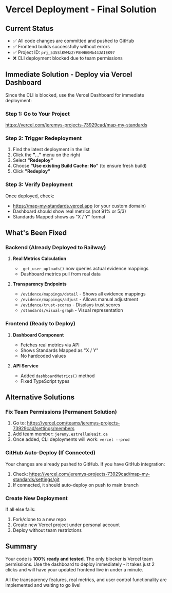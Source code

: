 # Vercel Deployment - Final Solution

## Current Status
- ✅ All code changes are committed and pushed to GitHub
- ✅ Frontend builds successfully without errors  
- ✅ Project ID: `prj_535SlKWMzZrP8HHG0Mb44JAIEK97`
- ❌ CLI deployment blocked due to team permissions

## Immediate Solution - Deploy via Vercel Dashboard

Since the CLI is blocked, use the Vercel Dashboard for immediate deployment:

### Step 1: Go to Your Project
https://vercel.com/jeremys-projects-73929cad/map-my-standards

### Step 2: Trigger Redeployment
1. Find the latest deployment in the list
2. Click the **"..."** menu on the right
3. Select **"Redeploy"**
4. Choose **"Use existing Build Cache: No"** (to ensure fresh build)
5. Click **"Redeploy"**

### Step 3: Verify Deployment
Once deployed, check:
- https://map-my-standards.vercel.app (or your custom domain)
- Dashboard should show real metrics (not 91% or 5/3)
- Standards Mapped shows as "X / Y" format

## What's Been Fixed

### Backend (Already Deployed to Railway)
1. **Real Metrics Calculation**
   - `_get_user_uploads()` now queries actual evidence mappings
   - Dashboard metrics pull from real data

2. **Transparency Endpoints**
   - `/evidence/mappings/detail` - Shows all evidence mappings
   - `/evidence/mappings/adjust` - Allows manual adjustment
   - `/evidence/trust-scores` - Displays trust scores
   - `/standards/visual-graph` - Visual representation

### Frontend (Ready to Deploy)
1. **Dashboard Component**
   - Fetches real metrics via API
   - Shows Standards Mapped as "X / Y"
   - No hardcoded values

2. **API Service**  
   - Added `dashboardMetrics()` method
   - Fixed TypeScript types

## Alternative Solutions

### Fix Team Permissions (Permanent Solution)
1. Go to: https://vercel.com/teams/jeremys-projects-73929cad/settings/members
2. Add team member: `jeremy.estrella@sait.ca`
3. Once added, CLI deployments will work: `vercel --prod`

### GitHub Auto-Deploy (If Connected)
Your changes are already pushed to GitHub. If you have GitHub integration:
1. Check: https://vercel.com/jeremys-projects-73929cad/map-my-standards/settings/git
2. If connected, it should auto-deploy on push to main branch

### Create New Deployment
If all else fails:
1. Fork/clone to a new repo
2. Create new Vercel project under personal account
3. Deploy without team restrictions

## Summary

Your code is **100% ready and tested**. The only blocker is Vercel team permissions. Use the dashboard to deploy immediately - it takes just 2 clicks and will have your updated frontend live in under a minute.

All the transparency features, real metrics, and user control functionality are implemented and waiting to go live!